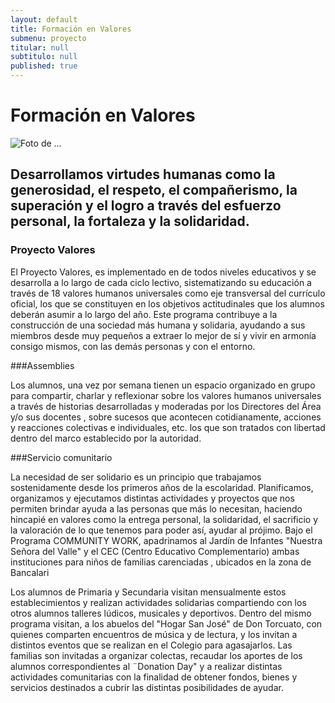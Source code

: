 ```yaml
---
layout: default
title: Formación en Valores
submenu: proyecto
titular: null
subtitulo: null
published: true
---
```


# Formación en Valores

![Foto de ...](http://placeimg.com/720/200/nature)

## Desarrollamos virtudes humanas como la generosidad, el respeto, el compañerismo, la superación y el logro a través del esfuerzo personal, la fortaleza y la solidaridad. 

### Proyecto Valores 

El Proyecto Valores, es implementado en de todos niveles educativos y se  desarrolla a lo largo de cada ciclo lectivo, sistematizando su educación a través de 18 valores humanos universales como eje transversal del currículo oficial, los que se constituyen en los objetivos actitudinales que los alumnos deberán asumir a lo largo del año. 
Este programa contribuye a la construcción de una sociedad más humana y solidaria, ayudando a sus miembros desde muy pequeños a extraer lo mejor de sí y vivir en armonía consigo mismos, con las demás personas y con el entorno. 


###Assemblies

Los alumnos, una vez por semana tienen un espacio organizado en grupo para compartir, charlar y reflexionar sobre los valores humanos universales a través de historias desarrolladas y moderadas por los Directores del Área y/o sus docentes , sobre sucesos que acontecen cotidianamente, acciones y reacciones colectivas e individuales, etc. los que son tratados con libertad dentro del marco establecido por la autoridad.

###Servicio comunitario

La necesidad de ser solidario es un principio que trabajamos sostenidamente desde los primeros años de la escolaridad. Planificamos, organizamos y ejecutamos distintas actividades y proyectos que nos permiten brindar ayuda a las personas que más lo necesitan, haciendo hincapié en valores como la entrega personal, la solidaridad, el sacrificio y la valoración de lo que tenemos para poder así, ayudar al prójimo. 
Bajo el Programa COMMUNITY WORK, apadrinamos  al Jardín de Infantes "Nuestra Señora del Valle" y el CEC (Centro Educativo Complementario) ambas instituciones para niños de familias carenciadas , ubicados en la zona de Bancalari 

Los alumnos de Primaria y Secundaria visitan mensualmente estos establecimientos y realizan actividades solidarias compartiendo con los otros alumnos talleres lúdicos, musicales y deportivos. Dentro del mismo programa visitan, a los abuelos del "Hogar San José" de Don Torcuato, con quienes comparten encuentros de música y de lectura, y los invitan a distintos eventos que se realizan en el Colegio para agasajarlos.
Las familias son invitadas a organizar  colectas, recaudar los aportes de los alumnos correspondientes al ¨Donation Day" y a realizar distintas actividades comunitarias con la finalidad de obtener fondos, bienes y servicios destinados a cubrir  las  distintas posibilidades de ayudar.










